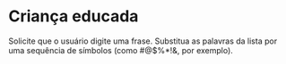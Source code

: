 # Criança educada
Solicite que o usuário digite uma frase. Substitua as palavras da lista por uma sequência de símbolos (como #@$%*!&amp;, por exemplo).
